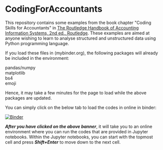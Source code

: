 # CodingForAccountants
This repository contains some examples from the book chapter "Coding Skills for Accountants" in [The Routledge Handbook of Accounting Information Systems, 2nd ed., Routledge](https://www.routledge.com/The-Routledge-Handbook-of-Accounting-Information-Systems/Strauss-Quinn/p/book/9780367678111). These examples are aimed at anyone wishing to learn to analyse structured and unstructured data using Python programming language.

If you load these files in (mybinder.org), the following packages will already be included in the environment:

pandas/numpy  
matplotlib  
bs4  
emoji  

Hence, it may take a few minutes for the page to load while the above packages are updated.

You can simply click on the below tab to load the codes in online in binder:

[![Binder](https://mybinder.org/badge_logo.svg)](https://mybinder.org/v2/gh/bibekbhatta/CodingForAccountants/HEAD)

***After you have clicked on the above banner***, it will take you to an online environment where you can run the codes that are provided in Jupyter notebooks. Within the  Jupyter notebooks, you can start with the topmost cell and press ***Shift+Enter*** to move down to the next cell.
